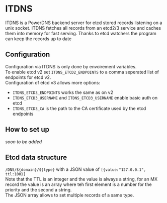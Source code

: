 # ITDNS
ITDNS is a PowerDNS backend server for etcd stored records listening on a unix socket. ITDNS fetches all records from an etcd2/3
service and caches them into memory for fast serving. Thanks to etcd watchers the program can keep the records up to date

## Configuration
Configuration via ITDNS is only done by envoirement variables.  
To enable etcd v2 set `ITDNS_ETCD2_ENDPOINTS` to a comma seperated list of endpoints for etcd v2.  
Configuration of etcd v3 allows more options:
* `ITDNS_ETCD3_ENDPOINTS` works the same as on v2
* `ITDNS_ETCD3_USERNAME` and `ITDNS_ETCD3_USERNAME` enable basic auth on etcd
* `ITDNS_ETCD3_CA` is the path to the CA certificate used by the etcd endpoints

## How to set up
*soon to be added*

## Etcd data structure
`/DNS/${domain}/${type}` with a JSON value of `[{value:"127.0.0.1", ttl:100}]`  
Note that the TTL is an integer and the value is always a string, for an MX record the value is an array where teh first element is a number for the priority and the second a string.  
The JSON array allows to set multiple records of a same type.


